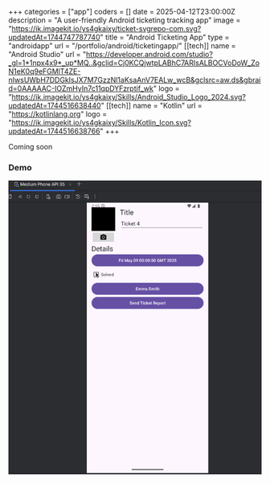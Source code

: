 +++
categories = ["app"]
coders = []
date = 2025-04-12T23:00:00Z
description = "A user-friendly Android ticketing tracking app"
image = "https://ik.imagekit.io/ys4gkaixy/ticket-svgrepo-com.svg?updatedAt=1744747787740"
title = "Android Ticketing App"
type = "androidapp"
url = "/portfolio/android/ticketingapp/"
[[tech]]
name = "Android Studio"
url = "https://developer.android.com/studio?_gl=1*1npx4x9*_up*MQ..&gclid=Cj0KCQjwtpLABhC7ARIsALBOCVoDoW_ZoN1eK0q9eFGMlT4ZE-nIwsUWbH7DDGkIsJX7M7GzzNl1aKsaAnV7EALw_wcB&gclsrc=aw.ds&gbraid=0AAAAAC-IOZmHyIn7c11qpDYFzrptif_wk"
logo = "https://ik.imagekit.io/ys4gkaixy/Skills/Android_Studio_Logo_2024.svg?updatedAt=1744516638440"
[[tech]]
name = "Kotlin"
url = "https://kotlinlang.org"
logo = "https://ik.imagekit.io/ys4gkaixy/Skills/Kotlin_Icon.svg?updatedAt=1744516638766"
+++

Coming soon

### Demo

![Ticketing App Screenshot](/ticket_app.gif)